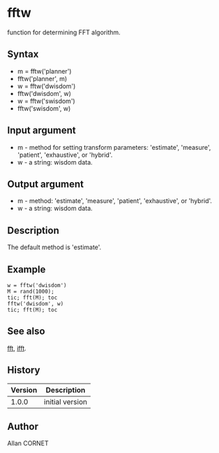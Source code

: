 

# fftw

function for determining FFT algorithm.

## Syntax

- m = fftw('planner')
- fftw('planner', m)
- w = fftw('dwisdom')
- fftw('dwisdom', w)
- w = fftw('swisdom')
- fftw('swisdom', w)

## Input argument

 - m - method for setting transform parameters: 'estimate', 'measure', 'patient', 'exhaustive', or 'hybrid'.
 - w - a string: wisdom data.

## Output argument

 - m - method: 'estimate', 'measure', 'patient', 'exhaustive', or 'hybrid'.
 - w - a string: wisdom data.

## Description


  <p>The default method is 'estimate'.</p>


## Example

```Nelson
w = fftw('dwisdom')
M = rand(1000);
tic; fft(M); toc
fftw('dwisdom', w)
tic; fft(M); toc
```

## See also

[fft](fft.md), [ifft](ifft.md).
## History

|Version|Description|
|------|------|
|1.0.0|initial version|


## Author

Allan CORNET



